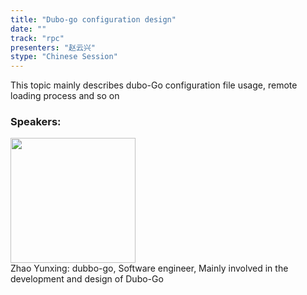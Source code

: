 ```yaml
---
title: "Dubo-go configuration design"
date: "" 
track: "rpc"
presenters: "赵云兴"
stype: "Chinese Session"
---
```

This topic mainly describes dubo-Go configuration file usage, remote loading process and so on
 ### Speakers: 
 <img src="images/speaker/1126.png" width="200" /><br>Zhao Yunxing: dubbo-go, Software engineer, Mainly involved in the development and design of Dubo-Go
 